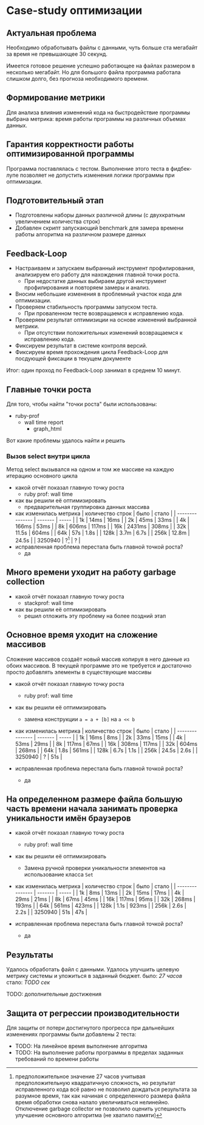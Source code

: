 # Case-study оптимизации

## Актуальная проблема

Необходимо обработывать файлы с данными, чуть больше ста мегабайт за время не превышающее 30 секунд.

Имеется готовое решение успешно работающее на файлах размером в несколько мегабайт.
Но для большого файла программа работала слишком долго, без прогноза необходимого времени.

## Формирование метрики

Для анализа влияния изменений кода на быстродействие программы выбрана метрика: 
время работы программы на различных объемах данных.

## Гарантия корректности работы оптимизированной программы

Программа поставлялась с тестом. Выполнение этого теста в фидбек-лупе позволяет не допустить изменения логики программы при оптимизации.

## Подготовительный этап

- Подготовлены наборы данных различной длины (с двухкратным увеличением количества строк)
- Добавлен скрипт запускающий benchmark для замера времени работы алгоритма на различном размере данных

## Feedback-Loop

- Настраиваем и запускаем выбранный инструмент профилирования, анализируем его работу для нахождения главной точки роста.
  - При недостатке данных выбираем другой инструмент профилирования и повторяем замеры и анализ.
- Вносим небольшие изменения в проблемный участок кода для оптимизации.
- Проверяем стабильность программы запуском теста.
  - При проваленном тесте возвращаемся к исправлению кода.
- Проверяем результат оптимизиции на основе изменений выбранной метрики.
  - При отсутствии положительных изменений возвращаемся к исправлению кода.
- Фиксируем результат в системе контроля версий.
- Фиксируем время прохождения цикла Feedback-Loop для посдующей фиксации в текущем документе

Итог: один проход по Feedback-Loop занимал в среднем 10 минут.

## Главные точки роста

Для того, чтобы найти "точки роста" были использованы:

- ruby-prof
  - wall time report
    - graph_html

Вот какие проблемы удалось найти и решить

### Вызов select внутри цикла

Метод select вызывался на одном и том же массиве на каждую итерацию основного цикла

- какой отчёт показал главную точку роста
  - ruby prof: wall time
- как вы решили её оптимизировать
  - предварительная группировка данных массива
- как изменилась метрика
  | количество строк | было    | стало |
  | ---------------  | ------- | ----- |
  | 1k               | 14ms    | 16ms  |
  | 2k               | 45ms    | 33ms  |
  | 4k               | 166ms   | 53ms  |
  | 8k               | 606ms   | 117ms |
  | 16k              | 2431ms  | 308ms |
  | 32k              | 11.5s   | 604ms |
  | 64k              | 57s     | 1.8s  |
  | 128k             | 3.7m    | 6.7s  |
  | 256k             | 12.8m   | 24.5s |
  | 3250940          | ?[^1]   | ?     |
  [^1]: предположительное значение 27 часов учитывая предположительную квадратичную сложность,
        но результат исправленного кода всё равно не позволил дождаться результата за разумное время,
        так как начиная с определенного размера файла время обработки снова налало увеличиваться нелинейно.
        Отключение garbage collector не позволило оценить успешность улучшение основного алгоритма (не хватило памяти)

- исправленная проблема перестала быть главной точкой роста?
  - да

## Много времени уходит на работу garbage collection

- какой отчёт показал главную точку роста
  - stackprof: wall time
- как вы решили её оптимизировать
  - решил отложить эту проблему на более поздний этап

## Основное время уходит на сложение массивов

Сложение массивов создаёт новый массив копируя в него данные из обоих массивов.
В текущей программе это не требуется и достаточно просто добавлять элементы в существующие массивы

- какой отчёт показал главную точку роста
  - ruby prof: wall time
- как вы решили её оптимизировать
  - замена конструкции `a = a + [b]` на `a << b`
- как изменилась метрика
  | количество строк | было    | стало |
  | ---------------  | ------- | ----- |
  | 1k               | 16ms    | 8ms   |
  | 2k               | 33ms    | 15ms  |
  | 4k               | 53ms    | 29ms  |
  | 8k               | 117ms   | 67ms  |
  | 16k              | 308ms   | 117ms |
  | 32k              | 604ms   | 268ms |
  | 64k              | 1.8s    | 561ms |
  | 128k             | 6.7s    | 1.1s  |
  | 256k             | 24.5s   | 2.6s  |
  | 3250940          | ?       | 51s   |

- исправленная проблема перестала быть главной точкой роста?
  - да

## На определенном размере файла большую часть времени начала занимать проверка уникальности имён браузеров

- какой отчёт показал главную точку роста
  - ruby prof: wall time
- как вы решили её оптимизировать
  - Замена ручной проверки уникальности элементов на использование класса `Set`
- как изменилась метрика
  | количество строк | было    | стало |
  | ---------------  | ------- | ----- |
  | 1k               | 8ms     | 13ms  |
  | 2k               | 15ms    | 17ms  |
  | 4k               | 29ms    | 21ms  |
  | 8k               | 67ms    | 45ms  |
  | 16k              | 117ms   | 95ms  |
  | 32k              | 268ms   | 193ms |
  | 64k              | 561ms   | 423ms |
  | 128k             | 1.1s    | 923ms |
  | 256k             | 2.6s    | 2.2s  |
  | 3250940          | 51s     | 47s   |

- исправленная проблема перестала быть главной точкой роста?
  - да

## Результаты

Удалось обработать файл с данными.
Удалось улучшить целевую метрику системы и уложиться в заданный бюджет.
было:  *27 часов*
стало: *TODO сек*

TODO: дополнительные достижения

## Защита от регрессии производительности

Для защиты от потери достигнутого прогресса при дальнейших изменениях программы были добавлены 2 теста:

- TODO: На линейное время выполнение алгоритма
- TODO: На выполнение работы программы в пределах заданных требований по времени работы

